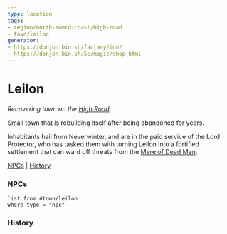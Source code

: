```yaml
---
type: location
tags: 
- region/north-sword-coast/high-road
- town/leilon
generator: 
- https://donjon.bin.sh/fantasy/inn/
- https://donjon.bin.sh/5e/magic/shop.html
---
```

# Leilon
*Recovering town on the [High Road](High%20Road.md)*

Small town that is rebuilding itself after being abandoned for years. 

Inhabitants hail from Neverwinter, and are in the paid service of the Lord Protector, who has tasked them with turning Leilon into a fortified settlement that can ward off threats from the [Mere of Dead Men](Mere%20of%20Dead%20Men.md).


[NPCs](Leilon.md#NPCs) | [History](Leilon.md#History)

### NPCs

```dataview
list from #town/leilon
where type = "npc"
```

### History
